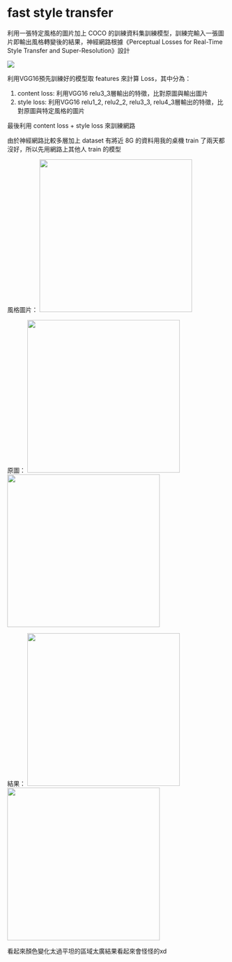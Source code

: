 # fast style transfer

利用一張特定風格的圖片加上 COCO 的訓練資料集訓練模型，訓練完輸入一張圖片即輸出風格轉變後的結果，神經網路根據《Perceptual Losses for Real-Time Style Transfer and Super-Resolution》設計

![](https://i.imgur.com/8LVtABR.png)

利用VGG16預先訓練好的模型取 features 來計算 Loss，其中分為：
1. content loss: 利用VGG16 relu3_3層輸出的特徵，比對原圖與輸出圖片
2. style loss: 利用VGG16 relu1_2, relu2_2, relu3_3, relu4_3層輸出的特徵，比對原圖與特定風格的圖片

最後利用 content loss + style loss 來訓練網路

由於神經網路比較多層加上 dataset 有將近 8G 的資料用我的桌機 train 了兩天都沒好，所以先用網路上其他人 train 的模型

風格圖片：
<img src=https://i.imgur.com/knbV6es.jpg width=350px>

原圖：
<img src=https://i.imgur.com/u7dujRP.jpg width=350px> <img src=https://i.imgur.com/wpNxPw2.jpg width=350px>

結果：
<img src=https://i.imgur.com/1GetiHD.jpg width=350px> <img src=https://i.imgur.com/9MAt1wJ.jpg width=350px> 

看起來顏色變化太過平坦的區域太廣結果看起來會怪怪的xd
